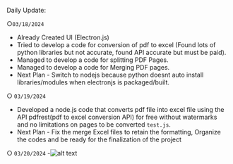 Daily Update:

○`03/18/2024`
  - Already Created UI (Electron.js)
  - Tried to develop a code for conversion of pdf to excel 
    (Found lots of python libraries but not accurate, found API accurate but must be paid).
  - Managed to develop a code for splitting PDF Pages.
  - Managed to develop a code for Merging PDF pages.
  - Next Plan - Switch to nodejs because python doesnt auto install libraries/modules when electronjs is packaged/built.

○ `03/19/2024`
  - Developed a node.js code that converts pdf file into excel file using the API
    pdfrest(pdf to excel conversion API) for free without watermarks and no limitations
    on pages to be converted `test.js`.
  - Next Plan - Fix the merge Excel files to retain the formatting, Organize the codes and be ready for the finalization of the project
    
○ `03/20/2024`
  -![alt text]([https://github.com/[username]/[reponame]/blob/[branch]/image.jpg](https://github.com/KuroKami2023/PDF-Toolkit-latest/blob/main/split%20pdf.png)https://github.com/KuroKami2023/PDF-Toolkit-latest/blob/main/split%20pdf.png)
